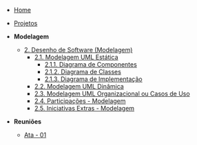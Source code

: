 <!-- docs/_sidebar.md -->

- [Home](/docs)
- [Projetos](/docs/Projeto/Projeto.md)

- **Modelagem**
  - [2. Desenho de Software (Modelagem)](/docs/Modelagem/2.Modelagem.md)
    - [2.1. Modelagem UML Estática](/docs/Modelagem/2.1.ModelagemEstatica.md)
      - [2.1.1. Diagrama de Componentes](Modelagem/2.1.1.DiagramaComponentes.md)
      - [2.1.2. Diagrama de Classes](Modelagem/2.1.2.DigramaDeClasses.md)
      - [2.1.3. Diagrama de Implementação](Modelagem/2.1.3.DiagramaDeImplementacao.md)
    - [2.2. Modelagem UML Dinâmica](/docs/Modelagem/2.2.ModelagemDinamica.md)
    - [2.3. Modelagem UML Organizacional ou Casos de Uso](/docs/Modelagem/2.3.ModelagemOrganizacionalCasosDeUso.md)
    - [2.4. Participações - Modelagem](/docs/Modelagem/2.4.ParticipacoesModelagem.md)
    - [2.5. Iniciativas Extras - Modelagem](/docs/Modelagem/2.5.IniciativasExtras.md)


- **Reuniões**
    - [Ata - 01](Projeto/IniciativasExtras/ata_01.md)
